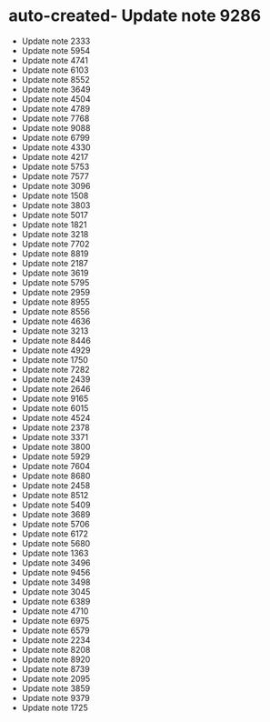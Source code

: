 # auto-created- Update note 9286
- Update note 2333
- Update note 5954
- Update note 4741
- Update note 6103
- Update note 8552
- Update note 3649
- Update note 4504
- Update note 4789
- Update note 7768
- Update note 9088
- Update note 6799
- Update note 4330
- Update note 4217
- Update note 5753
- Update note 7577
- Update note 3096
- Update note 1508
- Update note 3803
- Update note 5017
- Update note 1821
- Update note 3218
- Update note 7702
- Update note 8819
- Update note 2187
- Update note 3619
- Update note 5795
- Update note 2959
- Update note 8955
- Update note 8556
- Update note 4636
- Update note 3213
- Update note 8446
- Update note 4929
- Update note 1750
- Update note 7282
- Update note 2439
- Update note 2646
- Update note 9165
- Update note 6015
- Update note 4524
- Update note 2378
- Update note 3371
- Update note 3800
- Update note 5929
- Update note 7604
- Update note 8680
- Update note 2458
- Update note 8512
- Update note 5409
- Update note 3689
- Update note 5706
- Update note 6172
- Update note 5680
- Update note 1363
- Update note 3496
- Update note 9456
- Update note 3498
- Update note 3045
- Update note 6389
- Update note 4710
- Update note 6975
- Update note 6579
- Update note 2234
- Update note 8208
- Update note 8920
- Update note 8739
- Update note 2095
- Update note 3859
- Update note 9379
- Update note 1725
